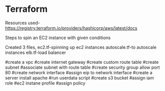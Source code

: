 # Terraform


Resources used- https://registry.terraform.io/providers/hashicorp/aws/latest/docs


Steps to spin an  EC2 instance with given conditions

Created 3 files,
ec2.tf-spinning up ec2 instances
autoscale.tf-to autoscale instances
elb.tf-load balancer


#create a vpc
#create internet gateway 
#create custom route table
#create subnet
#associate subnet with route table
#create security group allow port 80
#create network interface
#assign eip to network interface
#create a server install apache
#run userdata script
#create s3 bucket
#assign iam role
#ec2 instane profile
#assign policy
